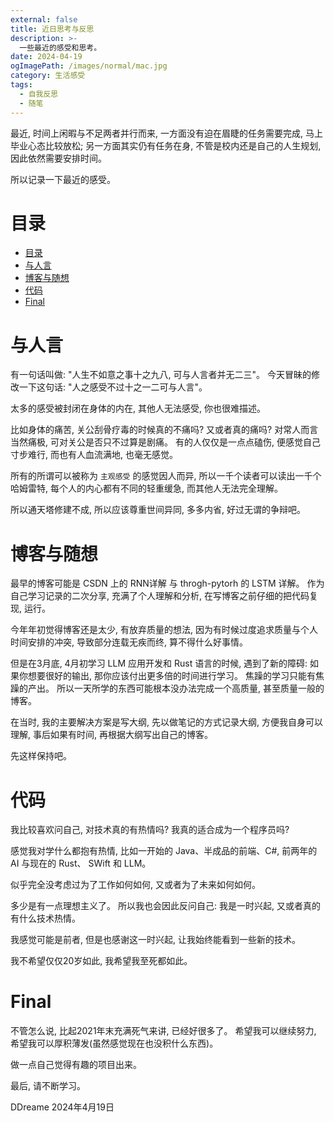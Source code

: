 ```yaml
---
external: false
title: 近日思考与反思
description: >-
  一些最近的感受和思考。
date: 2024-04-19
ogImagePath: /images/normal/mac.jpg
category: 生活感受
tags:
  - 自我反思
  - 随笔
---
```


最近, 时间上闲暇与不足两者并行而来, 一方面没有迫在眉睫的任务需要完成, 马上毕业心态比较放松; 另一方面其实仍有任务在身, 不管是校内还是自己的人生规划, 因此依然需要安排时间。

所以记录一下最近的感受。

# 目录
- [目录](#目录)
- [与人言](#与人言)
- [博客与随想](#博客与随想)
- [代码](#代码)
- [Final](#final)


# 与人言

有一句话叫做: "人生不如意之事十之九八, 可与人言者并无二三"。 今天冒昧的修改一下这句话: "人之感受不过十之一二可与人言"。

太多的感受被封闭在身体的内在, 其他人无法感受, 你也很难描述。

比如身体的痛苦, 关公刮骨疗毒的时候真的不痛吗? 又或者真的痛吗? 对常人而言当然痛极, 可对关公是否只不过算是剧痛。 有的人仅仅是一点点磕伤, 便感觉自己寸步难行, 而也有人血流满地, 也毫无感觉。

所有的所谓可以被称为 `主观感受` 的感觉因人而异, 所以一千个读者可以读出一千个哈姆雷特, 每个人的内心都有不同的轻重缓急, 而其他人无法完全理解。

所以通天塔修建不成, 所以应该尊重世间异同, 多多内省, 好过无谓的争辩吧。

# 博客与随想

最早的博客可能是 CSDN 上的 RNN详解 与 throgh-pytorh 的 LSTM 详解。 作为自己学习记录的二次分享, 充满了个人理解和分析, 在写博客之前仔细的把代码复现, 运行。 

今年年初觉得博客还是太少, 有放弃质量的想法, 因为有时候过度追求质量与个人时间安排的冲突, 导致部分连载无疾而终, 算不得什么好事情。

但是在3月底, 4月初学习 LLM 应用开发和 Rust 语言的时候, 遇到了新的障碍: 如果你想要很好的输出, 那你应该付出更多倍的时间进行学习。 焦躁的学习只能有焦躁的产出。 所以一天所学的东西可能根本没办法完成一个高质量, 甚至质量一般的博客。

在当时, 我的主要解决方案是写大纲, 先以做笔记的方式记录大纲, 方便我自身可以理解, 事后如果有时间, 再根据大纲写出自己的博客。

先这样保持吧。

# 代码

我比较喜欢问自己, 对技术真的有热情吗? 我真的适合成为一个程序员吗? 

感觉我对学什么都抱有热情, 比如一开始的 Java、半成品的前端、C#, 前两年的 AI 与现在的 Rust、 SWift 和 LLM。 

似乎完全没考虑过为了工作如何如何, 又或者为了未来如何如何。

多少是有一点理想主义了。 所以我也会因此反问自己: 我是一时兴起, 又或者真的有什么技术热情。

我感觉可能是前者, 但是也感谢这一时兴起, 让我始终能看到一些新的技术。

我不希望仅仅20岁如此, 我希望我至死都如此。


# Final

不管怎么说, 比起2021年末充满死气来讲, 已经好很多了。 希望我可以继续努力, 希望我可以厚积薄发(虽然感觉现在也没积什么东西)。

做一点自己觉得有趣的项目出来。

最后, 请不断学习。

DDreame
2024年4月19日

